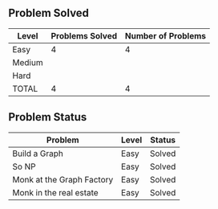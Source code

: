 Problem Solved
---
|Level|Problems Solved|Number of Problems|
|-----|---------------|------------------|
|Easy|4|4|
|Medium|
|Hard|
|TOTAL|4|4|

Problem Status
---
|Problem|Level|Status|
|-------|-----|------|
|Build a Graph|Easy|Solved|
|So NP|Easy|Solved|
|Monk at the Graph Factory|Easy|Solved|
|Monk in the real estate|Easy|Solved|
